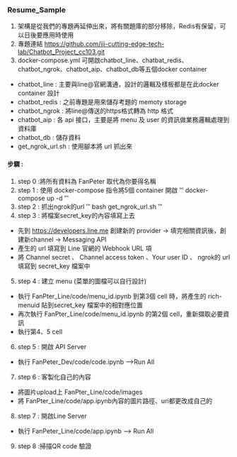 ### Resume_Sample

1. 架構是從我們的專題再延伸出來，將有關題庫的部分移除，Redis有保留，可以日後要應用時使用
2. 專題連結 https://github.com/iii-cutting-edge-tech-lab/Chatbot_Project_cc103.git
3. docker-compose.yml 可開啟chatbot_line、chatbat_redis、chatbot_ngrok、chatbot_aip、chatbot_db等五個docker container
- chatbot_line : 主要與line@官網溝通，設計的邏輯及樣板都是在此docker container 設計
- chatbot_redis : 之前專題是用來儲存考題的 memoty storage
- chatbot_ngrok : 將line@傳送的https格式轉為 http 格式
- chatbot_aip : 各 api 接口，主要是將 menu 及 user 的資訊做業務邏輯處理到資料庫
- chatbot_db : 儲存資料
- get_ngrok_url.sh : 使用腳本將 url 抓出來

#### 步驟 :
1. step 0 :將所有資料為 FanPeter 取代為你要得名稱
2. step 1 : 使用 docker-compose 指令將5個 container 開啟
‵‵‵
docker-compose up -d
‵‵‵
3. step 2 : 抓出ngrok的url
‵‵‵
bash get_ngrok_url.sh
‵‵‵
4. step 3 : 將檔案secret_key的內容填寫上去
- 先到 https://developers.line.me 創建新的 provider -> 填完相關資訊後，創建新channel -> Messaging API 
- 產生的 url 填寫到 Line 官網的 Webhook URL 項
- 將 Channel secret 、 Channel access token 、Your user ID 、 ngrok的 url 填寫到 secret_key 檔案中
5. step 4 : 建立 menu (菜單的圖檔可以自行設計)
- 執行 FanPter_Line/code/menu_id.ipynb 到第3個 cell 時，將產生的 rich-menuid 貼到secret_key 檔案中的相對應位置
- 再次執行 FanPter_Line/code/menu_id.ipynb 的第2個 cell，重新擷取必要資訊
- 執行第4、5 cell
6. step 5 : 開啟 API Server
- 執行 FanPeter_Dev/code/code.ipynb -->Run All
7. step 6 : 客製化自己的內容
- 將圖片upload上 FanPter_Line/code/images
- 將 FanPter_Line/code/app.ipynb內容的圖片路徑、uri都更改成自己的
8. step 7 : 開啟Line Server
- 執行 FanPeter_Line/code/app.ipynb --> Run All
9. step 8 :掃描QR code 驗證

